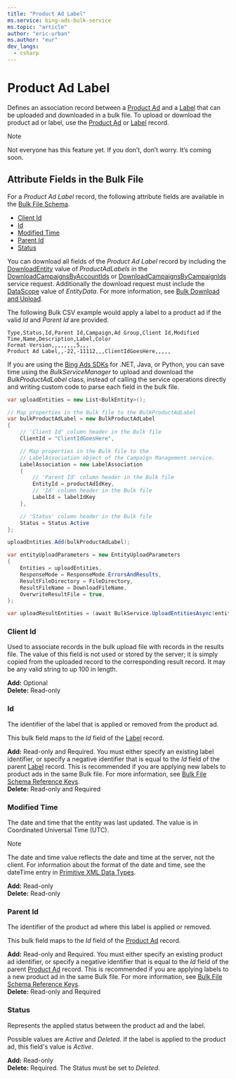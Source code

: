 ```yaml
---
title: "Product Ad Label"
ms.service: bing-ads-bulk-service
ms.topic: "article"
author: "eric-urban"
ms.author: "eur"
dev_langs:
  - csharp
---
```

# Product Ad Label
Defines an association record between a [Product Ad](../bulk-service/product-ad.md) and a [Label](../bulk-service/label.md) that can be uploaded and downloaded in a bulk file. To upload or download the product ad or label, use the [Product Ad](../bulk-service/product-ad.md) or [Label](../bulk-service/label.md) record.

> [!NOTE]
> Not everyone has this feature yet. If you don’t, don’t worry. It’s coming soon.

## <a name="entitydata"></a>Attribute Fields in the Bulk File
For a *Product Ad Label* record, the following attribute fields are available in the [Bulk File Schema](../bulk-service/bulk-file-schema.md). 

- [Client Id](#clientid)
- [Id](#id)
- [Modified Time](#modifiedtime)
- [Parent Id](#parentid)
- [Status](#status)

You can download all fields of the *Product Ad Label* record by including the [DownloadEntity](../bulk-service/downloadentity.md) value of *ProductAdLabels* in the [DownloadCampaignsByAccountIds](../bulk-service/downloadcampaignsbyaccountids.md) or [DownloadCampaignsByCampaignIds](../bulk-service/downloadcampaignsbycampaignids.md) service request. Additionally the download request must include the [DataScope](../bulk-service/datascope.md) value of *EntityData*. For more information, see [Bulk Download and Upload](~/guides/bulk-download-upload.md).

The following Bulk CSV example would apply a label to a product ad if the valid *Id* and *Parent Id* are provided. 

```csv
Type,Status,Id,Parent Id,Campaign,Ad Group,Client Id,Modified Time,Name,Description,Label,Color
Format Version,,,,,,,,5,,,
Product Ad Label,,-22,-11112,,,ClientIdGoesHere,,,,,
```

If you are using the [Bing Ads SDKs](~/guides/client-libraries.md) for .NET, Java, or Python, you can save time using the *BulkServiceManager* to upload and download the *BulkProductAdLabel* class, instead of calling the service operations directly and writing custom code to parse each field in the bulk file. 


```csharp
var uploadEntities = new List<BulkEntity>();

// Map properties in the Bulk file to the BulkProductAdLabel
var bulkProductAdLabel = new BulkProductAdLabel
{
    // 'Client Id' column header in the Bulk file
    ClientId = "ClientIdGoesHere",

    // Map properties in the Bulk file to the 
    // LabelAssociation object of the Campaign Management service.
    LabelAssociation = new LabelAssociation
    {
        // 'Parent Id' column header in the Bulk file
        EntityId = productAdIdKey,
        // 'Id' column header in the Bulk file
        LabelId = labelIdKey
    },

    // 'Status' column header in the Bulk file
    Status = Status.Active
};

uploadEntities.Add(bulkProductAdLabel);

var entityUploadParameters = new EntityUploadParameters
{
    Entities = uploadEntities,
    ResponseMode = ResponseMode.ErrorsAndResults,
    ResultFileDirectory = FileDirectory,
    ResultFileName = DownloadFileName,
    OverwriteResultFile = true,
};

var uploadResultEntities = (await BulkService.UploadEntitiesAsync(entityUploadParameters)).ToList();
```

### <a name="clientid"></a>Client Id
Used to associate records in the bulk upload file with records in the results file. The value of this field is not used or stored by the server; it is simply copied from the uploaded record to the corresponding result record. It may be any valid string to up 100 in length.

**Add:** Optional  
**Delete:** Read-only  

### <a name="id"></a>Id
The identifier of the label that is applied or removed from the product ad.

This bulk field maps to the *Id* field of the [Label](../bulk-service/label.md) record. 

**Add:** Read-only and Required. You must either specify an existing label identifier, or specify a negative identifier that is equal to the *Id* field of the parent [Label](../bulk-service/label.md) record. This is recommended if you are applying new labels to product ads in the same Bulk file. For more information, see [Bulk File Schema Reference Keys](~/bulk-service/bulk-file-schema.md#referencekeys).  
**Delete:** Read-only and Required  

### <a name="modifiedtime"></a>Modified Time
The date and time that the entity was last updated. The value is in Coordinated Universal Time (UTC).

> [!NOTE]
> The date and time value reflects the date and time at the server, not the client. For information about the format of the date and time, see the dateTime entry in [Primitive XML Data Types](https://go.microsoft.com/fwlink/?linkid=859198).

**Add:** Read-only  
**Delete:** Read-only  

### <a name="parentid"></a>Parent Id
The identifier of the product ad where this label is applied or removed.
	
This bulk field maps to the *Id* field of the [Product Ad](../bulk-service/product-ad.md) record. 

**Add:** Read-only and Required. You must either specify an existing product ad identifier, or specify a negative identifier that is equal to the *Id* field of the parent [Product Ad](../bulk-service/product-ad.md) record. This is recommended if you are applying labels to a new product ad in the same Bulk file. For more information, see [Bulk File Schema Reference Keys](~/bulk-service/bulk-file-schema.md#referencekeys).  
**Delete:** Read-only and Required  

### <a name="status"></a>Status
Represents the applied status between the product ad and the label. 

Possible values are *Active* and *Deleted*. If the label is applied to the product ad, this field's value is *Active*.

**Add:** Read-only  
**Delete:** Required. The Status must be set to *Deleted*. 
